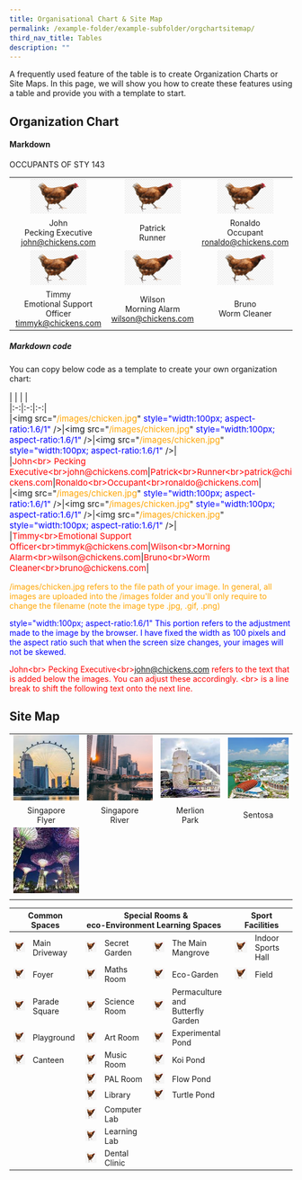 ```yaml
---
title: Organisational Chart & Site Map
permalink: /example-folder/example-subfolder/orgchartsitemap/
third_nav_title: Tables
description: ""
---
```

A frequently used feature of the table is to create Organization Charts or Site Maps. In this page, we will show you how to create these features using a table and provide you with a template to start.

##  Organization Chart

#### Markdown

OCCUPANTS OF STY 143
	
| | | |
|:-:|:-:|:-:|
|<img src="/images/chicken.jpg"   style="width:100px; aspect-ratio:1.6/1" /> |   <img src="/images/chicken.jpg"   style="width:100px; aspect-ratio:1.6/1" />  | <img src="/images/chicken.jpg"  style="width:100px; aspect-ratio:1.6/1" />|
| John<br> Pecking Executive<br>john@chickens.com |Patrick<br>Runner<br>|Ronaldo<br>Occupant<br>ronaldo@chickens.com|
|<img src="/images/chicken.jpg" style="width:100px; aspect-ratio:1.6/1" />|<img src="/images/chicken.jpg"  style="width:100px; aspect-ratio:1.6/1" />|<img src="/images/chicken.jpg" style="width:100px; aspect-ratio:1.6/1" />|
|Timmy<br>Emotional Support Officer<br>timmyk@chickens.com|Wilson<br>Morning Alarm<br>wilson@chickens.com|Bruno<br>Worm Cleaner<br>|

##### Markdown code

You can copy below code as a template to create your own organization chart:

<p style="font-size:15px">| | | |<br>
|:-:|:-:|:-:|<br>
|&lt;img src="<span style="color:orange">/images/chicken.jpg</span>" <span style="color:blue">style="width:100px; aspect-ratio:1.6/1"</span> /&gt;|&lt;img src="<span style="color:orange">/images/chicken.jpg</span>" <span style="color:blue">style="width:100px; aspect-ratio:1.6/1"</span> /&gt;|&lt;img src="<span style="color:orange">/images/chicken.jpg</span>" <span style="color:blue">style="width:100px; aspect-ratio:1.6/1"</span> /&gt;|<br>
|<span style="color:red">John&lt;br&gt; Pecking Executive&lt;br&gt;john@chickens.com</span>|<span style="color:red">Patrick&lt;br&gt;Runner&lt;br&gt;patrick@chickens.com</span>|<span style="color:red">Ronaldo&lt;br&gt;Occupant&lt;br&gt;ronaldo@chickens.com</span>|<br>
|&lt;img src="<span style="color:orange">/images/chicken.jpg</span>" <span style="color:blue">style="width:100px; aspect-ratio:1.6/1"</span> /&gt;|&lt;img src="<span style="color:orange">/images/chicken.jpg</span>"  <span style="color:blue">style="width:100px; aspect-ratio:1.6/1"</span> /&gt;|&lt;img src="<span style="color:orange">/images/chicken.jpg</span>" <span style="color:blue">style="width:100px; aspect-ratio:1.6/1"</span> /&gt;|<br>
|<span style="color:red">Timmy&lt;br&gt;Emotional Support Officer&lt;br&gt;timmyk@chickens.com</span>|<span style="color:red">Wilson&lt;br&gt;Morning Alarm&lt;br&gt;wilson@chickens.com</span>|<span style="color:red">Bruno&lt;br&gt;Worm Cleaner&lt;br&gt;bruno@chickens.com</span>|
</p>

<span style="color:orange">/images/chicken.jpg refers to the file path of your image. In general, all images are uploaded into the /images folder and you'll only require to change the filename (note the image type .jpg, .gif, .png)</span>

<span style="color:blue">style="width:100px; aspect-ratio:1.6/1" This portion refers to the adjustment made to the image by the browser. I have fixed the width as 100 pixels and the aspect ratio such that when the screen size changes, your images will not be skewed.</span>

<span style="color:red">John&lt;br&gt; Pecking Executive&lt;br&gt;john@chickens.com refers to the text that is added below the images. You can adjust these accordingly. &lt;br&gt; is a line break to shift the following text onto the next line.</span> 

## Site Map

|   |   |   |   |
|:---:|:---:|:---:|:---:|
| [![](/images/singaporeflyer.jpeg)](https://www.singaporeflyer.com/en)|[![](/images/singaporeriver.jpg)](https://www.visitsingapore.com/see-do-singapore/places-to-see/singapore-river/)|[![](/images/merlion.jpeg)](https://www.visitsingapore.com/see-do-singapore/recreation-leisure/viewpoints/merlion-park/)|[![](/images/sentosa.jpeg)](https://www.sentosa.com.sg/)|
|Singapore<br>Flyer|Singapore <br>River|Merlion<br>Park|Sentosa|
|[![](/images/gardensbythebay.jpeg)](https://www.gardensbythebay.com.sg/)|   |   |   |
|   |   |   |   |






<table>
<thead>
  <tr>
    <th colspan="2">Common Spaces</th>
    <th colspan="4">Special Rooms &amp;<br>eco-Environment Learning Spaces&nbsp;&nbsp;</th>
    <th colspan="2">Sport Facilities</th>
  </tr>
</thead>
<tbody>
  <tr>
    <td><img src="/images/chicken.jpg" style="width:100px; aspect-ratio:1"></td>
    <td>Main Driveway<br></td>
    <td><img src="/images/chicken.jpg" style="width:100px; aspect-ratio:1"></td>
    <td>Secret Garden</td>
    <td><img src="/images/chicken.jpg" style="width:100px; aspect-ratio:1"></td>
    <td>The Main Mangrove</td>
    <td><img src="/images/chicken.jpg" style="width:100px; aspect-ratio:1"></td>
    <td>Indoor Sports Hall</td>
  </tr>
  <tr>
    <td><img src="/images/chicken.jpg" style="width:100px; aspect-ratio:1"></td>
    <td>Foyer</td>
    <td><img src="/images/chicken.jpg" style="width:100px; aspect-ratio:1"></td>
    <td>Maths Room</td>
    <td><img src="/images/chicken.jpg" style="width:100px; aspect-ratio:1"></td>
    <td>Eco-Garden</td>
    <td><img src="/images/chicken.jpg" style="width:100px; aspect-ratio:1"></td>
    <td>Field</td>
  </tr>
  <tr>
    <td><img src="/images/chicken.jpg" style="width:100px; aspect-ratio:1"></td>
    <td>Parade Square</td>
    <td><img src="/images/chicken.jpg" style="width:100px; aspect-ratio:1"></td>
    <td>Science Room</td>
    <td><img src="/images/chicken.jpg" style="width:100px; aspect-ratio:1"></td>
    <td>Permaculture and<br>Butterfly Garden</td>
    <td></td>
    <td></td>
  </tr>
  <tr>
    <td><img src="/images/chicken.jpg" style="width:100px; aspect-ratio:1"></td>
    <td>Playground</td>
    <td><img src="/images/chicken.jpg" style="width:100px; aspect-ratio:1"></td>
    <td>Art Room</td>
    <td><img src="/images/chicken.jpg" style="width:100px; aspect-ratio:1"></td>
    <td>Experimental Pond</td>
    <td></td>
    <td></td>
  </tr>
  <tr>
    <td><img src="/images/chicken.jpg" style="width:100px; aspect-ratio:1"></td>
    <td>Canteen</td>
    <td><img src="/images/chicken.jpg" style="width:100px; aspect-ratio:1"></td>
    <td>Music Room</td>
    <td><img src="/images/chicken.jpg" style="width:100px; aspect-ratio:1"></td>
    <td>Koi Pond</td>
    <td></td>
    <td></td>
  </tr>
  <tr>
    <td></td>
    <td></td>
    <td><img src="/images/chicken.jpg" style="width:100px; aspect-ratio:1"></td>
    <td>PAL Room</td>
    <td><img src="/images/chicken.jpg" style="width:100px; aspect-ratio:1"></td>
    <td>Flow Pond</td>
    <td></td>
    <td></td>
  </tr>
  <tr>
    <td></td>
    <td></td>
    <td><img src="/images/chicken.jpg" style="width:100px; aspect-ratio:1"></td>
    <td>Library</td>
    <td><img src="/images/chicken.jpg" style="width:100px; aspect-ratio:1"></td>
    <td>Turtle Pond</td>
    <td></td>
    <td></td>
  </tr>
  <tr>
    <td></td>
    <td></td>
    <td><img src="/images/chicken.jpg" style="width:100px; aspect-ratio:1"></td>
    <td>Computer Lab</td>
    <td></td>
    <td></td>
    <td></td>
    <td></td>
  </tr>
  <tr>
    <td></td>
    <td></td>
    <td><img src="/images/chicken.jpg" style="width:100px; aspect-ratio:1"></td>
    <td>Learning Lab</td>
    <td></td>
    <td></td>
    <td></td>
    <td></td>
  </tr>
  <tr>
    <td></td>
    <td></td>
    <td><img src="/images/chicken.jpg" style="width:100px; aspect-ratio:1"></td>
    <td>Dental Clinic</td>
    <td></td>
    <td></td>
    <td></td>
    <td></td>
  </tr>
</tbody>
</table>